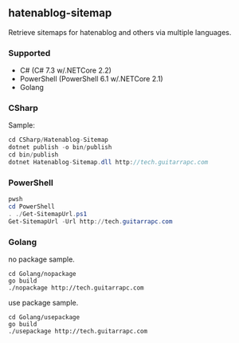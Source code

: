 ## hatenablog-sitemap

Retrieve sitemaps for hatenablog and others via multiple languages.

### Supported

* C# (C# 7.3 w/.NETCore 2.2)
* PowerShell (PowerShell 6.1 w/.NETCore 2.1)
* Golang

### CSharp

Sample:

```csharp
cd CSharp/Hatenablog-Sitemap
dotnet publish -o bin/publish
cd bin/publish
dotnet Hatenablog-Sitemap.dll http://tech.guitarrapc.com
```

### PowerShell

```powershell
pwsh
cd PowerShell
. ./Get-SitemapUrl.ps1
Get-SitemapUrl -Url http://tech.guitarrapc.com
```

### Golang

no package sample.

```golang
cd Golang/nopackage
go build
./nopackage http://tech.guitarrapc.com
```

use package sample.

```golang
cd Golang/usepackage
go build
./usepackage http://tech.guitarrapc.com
```